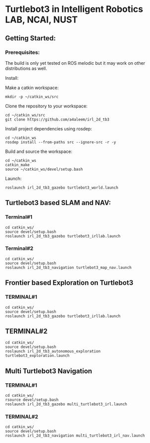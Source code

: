 
# Turtlebot3 in Intelligent Robotics LAB, NCAI, NUST

## Getting Started:

### Prerequisites:

   The build is only yet tested on ROS melodic but it may work on other distributions as well.

Install:

  Make a catkin workspace:

    mkdir -p ~/catkin_ws/src

  Clone the repository to your workspace:
  
    cd ~/catkin_ws/src
    git clone https://github.com/a4aleem/irl_2d_tb3 

  Install project dependencies using rosdep:

    cd ~/catkin_ws
    rosdep install --from-paths src --ignore-src -r -y

  Build and source the workspace:

    cd ~/catkin_ws
    catkin_make
    source ~/catkin_ws/devel/setup.bash

  Launch:

    roslaunch irl_2d_tb3_gazebo turtlebot3_world.launch


## Turtlebot3 based SLAM and NAV:

### Terminal#1

    cd catkin_ws/
    source devel/setup.bash
    roslaunch irl_2d_tb3_gazebo turtlebot3_irllab.launch 

### Terminal#2
    
    cd catkin_ws/
    source devel/setup.bash
    roslaunch irl_2d_tb3_navigation turtlebot3_map_nav.launch 


## Frontier based Exploration on Turtlebot3

### TERMINAL#1

    cd catkin_ws/
    source devel/setup.bash
    roslaunch irl_2d_tb3_gazebo turtlebot3_irllab.launch

## TERMINAL#2

    cd catkin_ws/
    source devel/setup.bash
    roslaunch irl_2d_tb3_autonomous_exploration turtlebot3_exploration.launch 


## Multi Turtlebot3 Navigation
 ### TERMINAL#1
 
    cd catkin_ws/
    rsource devel/setup.bash
    roslaunch irl_2d_tb3_gazebo multi_turtlebot3_irl.launch 

### TERMINAL#2
    
    cd catkin_ws/
    source devel/setup.bash
    roslaunch irl_2d_tb3_navigation multi_turtlebot3_irl_nav.launch


 
